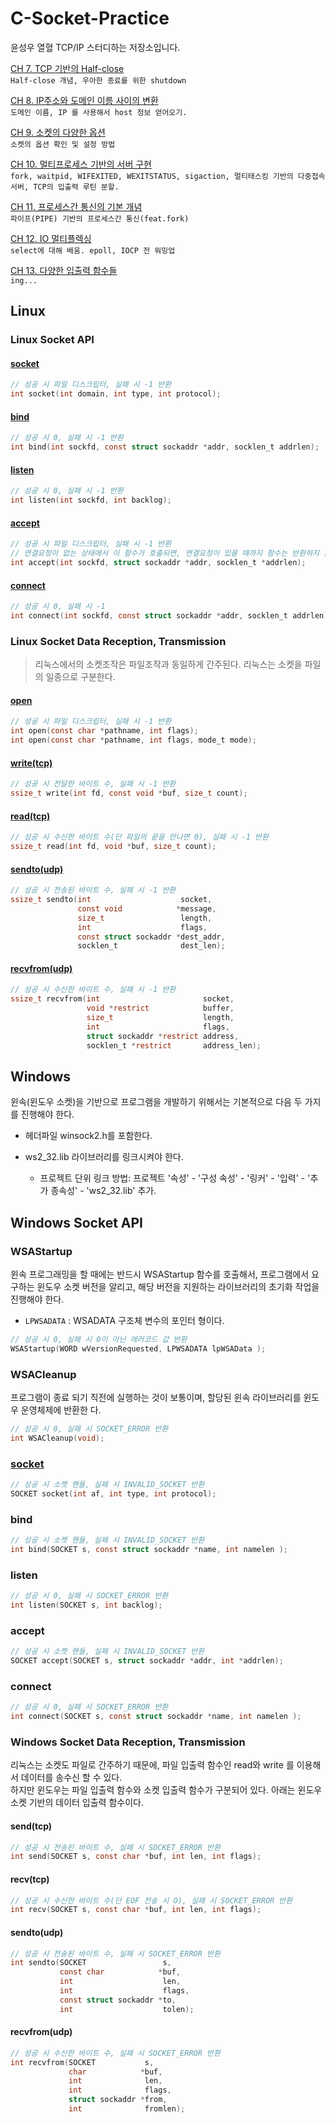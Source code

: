 # C-Socket-Practice

윤성우 열혈 TCP/IP 스터디하는 저장소입니다.

[CH 7\. TCP 기반의 Half-close](./MD/CH7.md)<br>
`Half-close 개념, 우아한 종료를 위한 shutdown`

[CH 8\. IP주소와 도메인 이름 사이의 변환](./MD/CH8.md)<br>
`도메인 이름, IP 를 사용해서 host 정보 얻어오기.`

[CH 9\. 소켓의 다양한 옵션](./MD/CH9.md)<br>
`소켓의 옵션 확인 및 설정 방법`

[CH 10\. 멀티프로세스 기반의 서버 구현](./MD/CH10.md)<br>
`fork, waitpid, WIFEXITED, WEXITSTATUS, sigaction, 멀티태스킹 기반의 다중접속 서버, TCP의 입출력 루틴 분할.`

[CH 11\. 프로세스간 통신의 기본 개념](./MD/CH11.md)<br>
`파이프(PIPE) 기반의 프로세스간 통신(feat.fork)`

[CH 12\. IO 멀티플렉싱](./MD/CH12.md)<br>
`select에 대해 배움. epoll, IOCP 전 워밍업`

[CH 13\. 다양한 입출력 함수들](./MD/CH13.md)<br>
`ing...`

## Linux

### Linux Socket API

#### [socket](http://man7.org/linux/man-pages/man2/socket.2.html)

```c
// 성공 시 파일 디스크립터, 실패 시 -1 반환
int socket(int domain, int type, int protocol);
```

#### [bind](http://man7.org/linux/man-pages/man2/bind.2.html)

```c
// 성공 시 0, 실패 시 -1 반환
int bind(int sockfd, const struct sockaddr *addr, socklen_t addrlen);
```

#### [listen](http://man7.org/linux/man-pages/man2/listen.2.html)

```c
// 성공 시 0, 실패 시 -1 반환
int listen(int sockfd, int backlog);
```

#### [accept](http://man7.org/linux/man-pages/man2/accept.2.html)

```c
// 성공 시 파일 디스크립터, 실패 시 -1 반환
// 연결요청이 없는 상태에서 이 함수가 호출되면, 연결요청이 있을 때까지 함수는 반환하지 않는다.
int accept(int sockfd, struct sockaddr *addr, socklen_t *addrlen);
```

#### [connect](http://man7.org/linux/man-pages/man2/connect.2.html)

```c
// 성공 시 0, 실패 시 -1
int connect(int sockfd, const struct sockaddr *addr, socklen_t addrlen);
```

### Linux Socket Data Reception, Transmission

> 리눅스에서의 소켓조작은 파일조작과 동일하게 간주된다. 리눅스는 소켓을 파일의 일종으로 구분한다.

#### [open](http://man7.org/linux/man-pages/man2/open.2.html)

```c
// 성공 시 파일 디스크립터, 실패 시 -1 반환
int open(const char *pathname, int flags);
int open(const char *pathname, int flags, mode_t mode);
```

#### [write(tcp)](http://man7.org/linux/man-pages/man2/write.2.html)

```c
// 성공 시 전달한 바이트 수, 실패 시 -1 반환
ssize_t write(int fd, const void *buf, size_t count);
```

#### [read(tcp)](http://man7.org/linux/man-pages/man2/read.2.html)

```c
// 성공 시 수신한 바이트 수(단 파일의 끝을 만나면 0), 실패 시 -1 반환
ssize_t read(int fd, void *buf, size_t count);
```

#### [sendto(udp)](http://man7.org/linux/man-pages/man3/sendto.3p.html)

```c
// 성공 시 전송된 바이트 수, 실패 시 -1 반환
ssize_t sendto(int                    socket,
               const void            *message,
               size_t                 length,
               int                    flags,
               const struct sockaddr *dest_addr,
               socklen_t              dest_len);
```

#### [recvfrom(udp)](http://man7.org/linux/man-pages/man3/recvfrom.3p.html)

```c
// 성공 시 수신한 바이트 수, 실패 시 -1 반환
ssize_t recvfrom(int                       socket,
                 void *restrict            buffer,
                 size_t                    length,
                 int                       flags,
                 struct sockaddr *restrict address,
                 socklen_t *restrict       address_len);
```

## Windows

윈속(윈도우 소켓)을 기반으로 프로그램을 개발하기 위해서는 기본적으로 다음 두 가지를 진행해야 한다.

- 헤더파일 winsock2.h를 포함한다.
- ws2_32.lib 라이브러리를 링크시켜야 한다.

  - 프로젝트 단위 링크 방법: 프로젝트 '속성' - '구성 속성' - '링커' - '입력' - '추가 종속성' - 'ws2_32.lib' 추가.

## Windows Socket API

### WSAStartup

윈속 프로그래밍을 할 때에는 반드시 WSAStartup 함수를 호출해서, 프로그램에서 요구하는 윈도우 소켓 버전을 알리고, 해당 버전을 지원하는 라이브러리의 초기화 작업을 진행해야 한다.<br>

- `LPWSADATA` : WSADATA 구조체 변수의 포인터 형이다.

```c
// 성공 시 0, 실패 시 0이 아닌 에러코드 값 반환
WSAStartup(WORD wVersionRequested, LPWSADATA lpWSAData );
```

### WSACleanup

프로그램이 종료 되기 직전에 실행하는 것이 보통이며, 할당된 윈속 라이브러리를 윈도우 운영체제에 반환한 다.<br>

```c
// 성공 시 0, 실패 시 SOCKET_ERROR 반환
int WSACleanup(void);
```

### [socket](https://msdn.microsoft.com/en-us/library/windows/desktop/ms740506(v=vs.85).aspx)

```c
// 성공 시 소켓 핸들, 실패 시 INVALID_SOCKET 반환
SOCKET socket(int af, int type, int protocol);
```

### bind

```c
// 성공 시 소켓 핸들, 실패 시 INVALID_SOCKET 반환
int bind(SOCKET s, const struct sockaddr *name, int namelen );
```

### listen

```c
// 성공 시 0, 실패 시 SOCKET_ERROR 반환
int listen(SOCKET s, int backlog);
```

### accept

```c
// 성공 시 소켓 핸들, 실패 시 INVALID_SOCKET 반환
SOCKET accept(SOCKET s, struct sockaddr *addr, int *addrlen);
```

### connect

```c
// 성공 시 0, 실패 시 SOCKET_ERROR 반환
int connect(SOCKET s, const struct sockaddr *name, int namelen );
```

### Windows Socket Data Reception, Transmission

리눅스는 소켓도 파일로 간주하기 때문에, 파일 입출력 함수인 read와 write 를 이용해서 데이터를 송수신 할 수 있다.<br>
하지만 윈도우는 파일 입출력 함수와 소켓 입출력 함수가 구분되어 있다. 아래는 윈도우 소켓 기반의 데이터 입출력 함수이다.

#### send(tcp)

```c
// 성공 시 전송된 바이트 수, 실패 시 SOCKET_ERROR 반환
int send(SOCKET s, const char *buf, int len, int flags);
```

#### recv(tcp)

```c
// 성공 시 수신한 바이트 수(단 EOF 전송 시 O), 실패 시 SOCKET_ERROR 반환
int recv(SOCKET s, const char *buf, int len, int flags);
```

#### sendto(udp)

```c
// 성공 시 전송된 바이트 수, 실패 시 SOCKET_ERROR 반환
int sendto(SOCKET                 s,
           const char            *buf,
           int                    len,
           int                    flags,
           const struct sockaddr *to,
           int                    tolen);
```

#### recvfrom(udp)

```c
// 성공 시 수신한 바이트 수, 실패 시 SOCKET_ERROR 반환
int recvfrom(SOCKET           s,
             char            *buf,
             int              len,
             int              flags,
             struct sockaddr *from,
             int              fromlen);
```
